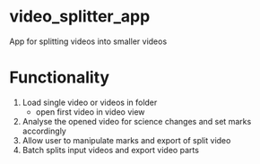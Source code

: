 # video_splitter_app
App for splitting videos into smaller videos

# Functionality
1. Load single video or videos in folder 
	- open first video in video view
2. Analyse the opened video for science changes and set marks accordingly
3. Allow user to manipulate marks and export of split video 
4. Batch splits input videos and export video parts
